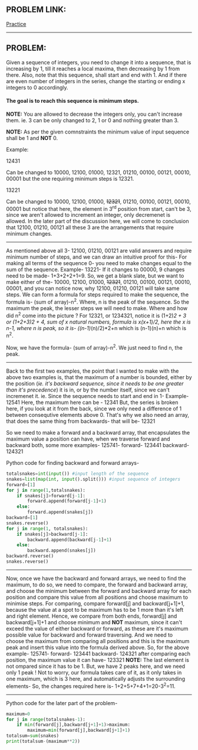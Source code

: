 ## PROBLEM LINK:
[Practice](https://www.codechef.com/problems/SNTEMPLE "SNTEMPLE Practice")
***
## PROBLEM:
Given a sequence of integers, you need to change it into a sequence, that is increasing by 1, till it reaches a local maxima, then decreasing by 1 from there. Also, note that this sequence, shall start and end with 1. And if there are even number of integers in the series, change the starting or ending x integers to 0 accordingly.
#### The goal is to reach this sequence is minimum steps.

**NOTE:** You are allowed to decrease the integers only, you can't increase them. ie. 3 can be only changed to 2, 1 or 0 and nothing greater than 3.

**NOTE:** As per the given comnstraints the minimum value of input sequence shall be 1 and **NOT** 0.

Example:

12431

Can be changed to 10000, 12100, 01000, 12321, 01210, 00100, 00121, 00010, 00001 but the one requiring minimum steps is 12321.

13221

Can be changed to 10000, 12100, 01000, ~~12321~~, 01210, 00100, 00121, 00010, 00001 but notice that here, the element in 3<sup>rd</sup> position from start, can't be 3, since we aren't allowed to increment an integer, only decremenet is allowed. In the later part of the discussion here, we will come to conclusion that 12100, 01210, 00121 all these 3 are the arrangements that require minimum changes. 
***
As mentioned above all 3- 12100, 01210, 00121 are valid answers and require minimum number of steps, and we can draw an intuitive proof for this- 
For making all terms of the sequence 0- you need to make changes equal to the sum of the sequence.
Example- 
13221- If it changes to 00000, 9 changes need to be made- 1+3+2+2+1=9. So, we get a blank slate, but we want to make either of the-  10000, 12100, 01000, ~~12321~~, 01210, 00100, 00121, 00010, 00001, and you can notice now, why 12100, 01210, 00121 will take same steps.
We can form a formula for steps required to make the sequence, the formula is-
(sum of array)-n<sup>2</sup>. Where, n is the peak of the sequence. So the maximum the peak, the lesser steps we will need to make.
Where and how did n<sup>2</sup> come into the picture ? 
For 12321, or 1234321, notice it is (1+2)*2 + 3 or (1+2+3)*2 + 4, sum of x natural numbers, formula is x*(x+1)/2, here the x is n-1, where n is peak, so it is- 
((n-1)*(n)/2)*2+n which is (n-1)(n)+n which is n<sup>2</sup>.

Now, we have the formula- (sum of array)-n<sup>2</sup>. We just need to find n, the peak.
***
Back to the first two examples, the point that I wanted to make with the above two examples is, that the maximum of a number is bounded, either by the position (*ie. it's backward sequence, since it needs to be one greater than it's precedence*) it is in, or by the number itself, since we can't incremenet it. ie. Since the sequence needs to start and end in 1-
Example-
12541
Here, the maximum here can be - 12341
But, the series is broken here, if you look at it from the back, since we only need a difference of 1 between consequtive elements above 0. That's why we also need an array, that does the same thing from backwards- that will be- 12321

So we need to make a forward and a backward array, that encapsulates the maximum value a position can have, when we traverse forward and backward both, some more examples-
125741-
forward- 123441
backward- 124321

Python code for finding backward and forward arrays-
```python
totalsnakes=int(input()) #input length of the sequence
snakes=list(map(int, input().split())) #input sequence of integers
forward=[1]
for j in range(1,totalsnakes):
	if snakes[j]>forward[j-1]:
		forward.append(forward[j-1]+1)
	else:
		forward.append(snakes[j])
backward=[1]
snakes.reverse()
for j in range(1, totalsnakes):
	if snakes[j]>backward[j-1]:
		backward.append(backward[j-1]+1)
	else:
		backward.append(snakes[j])
backward.reverse()
snakes.reverse()
```
***
Now, once we have the backward and forward arrays, we need to find the maximum, to do so, we need to compare, the forward and backward array, and choose the minimum between the forward and backward array for each position and compare this value from all positions and choose maximum to minimise steps.
For comparing, compare forward[j] and backward[j+1]+1, because the value at a spot to be maximum has to be 1 more than it's left and right element. Hence, we compare from both ends, forward[j] and backward[j+1]+1 and choose minimum and **NOT** maximum, since it can't exceed the value of either backward or forward, as these are it's maximum possible value for backward and forward traversing.
And we need to choose the maximum from comparing all positions and this is the maximum peak and insert this value into the formula derived above.
So, for the above example-
125741-
forward- 123441
backward- 124321
after comparing each position, the maximum value it can have-
123321
**NOTE:** The last element is not ompared since it has to be 1.
But, we have 2 peaks here, and we need only 1 peak ! Not to worry, our formula takes care of it, as it only takes in one maximum, which is 3 here, and automatically adjusts the surrounding elements-
So, the changes required here is- 1+2+5+7+4+1=20-3<sup>2</sup>=11.
***
Python code for the later part of the problem-
```python
maximum=0
for j in range(totalsnakes-1):
	if min(forward[j],backward[j+1]+1)>maximum:
		maximum=min(forward[j],backward[j+1]+1)
totalsum=sum(snakes)
print(totalsum-(maximum**2))
``` 
